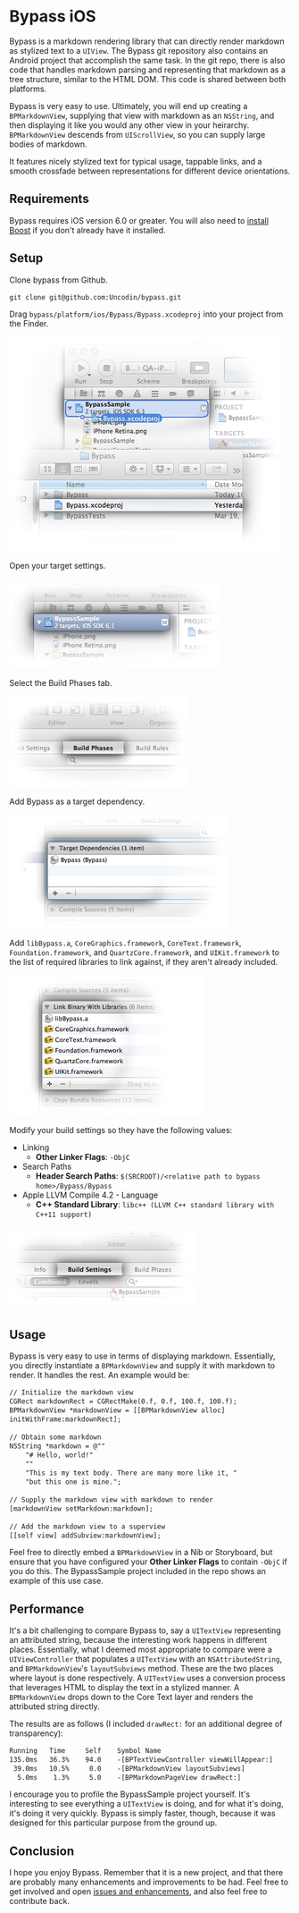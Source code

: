 # Bypass iOS

Bypass is a markdown rendering library that can directly render markdown as
stylized text to a `UIView`. The Bypass git repository also contains an Android
project that accomplish the same task. In the git repo, there is also code that
handles markdown parsing and representing that markdown as a tree structure,
similar to the HTML DOM. This code is shared between both platforms.

Bypass is very easy to use. Ultimately, you will end up creating a
`BPMarkdownView`, supplying that view with markdown as an `NSString`, and then
displaying it like you would any other view in your heirarchy. `BPMarkdownView`
descends from `UIScrollView`, so you can supply large bodies of markdown.

It features nicely stylized text for typical usage, tappable links, and a smooth
crossfade between representations for different device orientations.

## Requirements

Bypass requires iOS version 6.0 or greater. You will also need to
[install Boost](http://www.boost.org/doc/libs/1_53_0/more/getting_started/index.html)
if you don't already have it installed.

## Setup

Clone bypass from Github.

    git clone git@github.com:Uncodin/bypass.git

Drag `bypass/platform/ios/Bypass/Bypass.xcodeproj` into your project from the Finder.

![Drag Bypass.xcodeproj into your project](images/dragXcodeproj.png)

Open your target settings.

![Open your target settings](images/target.png)

Select the Build Phases tab.

![Select the Build Phases tab](images/buildPhases.png)

Add Bypass as a target dependency.

![Add Bypass as a target dependency](images/targetDependency.png)

Add `libBypass.a`, `CoreGraphics.framework`, `CoreText.framework`,
`Foundation.framework`, and `QuartzCore.framework`, and `UIKit.framework` to the
list of required libraries to link against, if they aren't already included.

![Adding libraries the list of libraries to link against](images/linkLibraries.png)

Modify your build settings so they have the following values:

* Linking
  * **Other Linker Flags**: `-ObjC`
* Search Paths
  * **Header Search Paths**: `$(SRCROOT)/<relative path to bypass home>/Bypass/Bypass`
* Apple LLVM Compile 4.2 - Language
  * **C++ Standard Library**: `libc++ (LLVM C++ standard library with C++11 support)`

![Modify your build settings](images/buildSettings.png)

## Usage

Bypass is very easy to use in terms of displaying markdown. Essentially, you
directly instantiate a `BPMarkdownView` and supply it with markdown to render.
It handles the rest. An example would be:

    // Initialize the markdown view
    CGRect markdownRect = CGRectMake(0.f, 0.f, 100.f, 100.f);
    BPMarkdownView *markdownView = [[BPMarkdownView alloc] initWithFrame:markdownRect];

    // Obtain some markdown
    NSString *markdown = @""
    	"# Hello, world!"
    	""
        "This is my text body. There are many more like it, "
        "but this one is mine.";

    // Supply the markdown view with markdown to render
    [markdownView setMarkdown:markdown];

    // Add the markdown view to a superview
    [[self view] addSubview:markdownView];

Feel free to directly embed a `BPMarkdownView` in a Nib or Storyboard, but
ensure that you have configured your **Other Linker Flags** to contain `-ObjC`
if you do this. The BypassSample project included in the repo shows an example
of this use case.

## Performance

It's a bit challenging to compare Bypass to, say a `UITextView` representing an
attributed string, because the
interesting work happens in different places. Essentially, what I deemed most
appropriate to compare were a `UIViewController` that populates a `UITextView`
with an `NSAttributedString`, and `BPMarkdownView`'s `layoutSubviews` method.
These are the two places where layout is done respectively. A `UITextView` uses
a conversion process that leverages HTML to display the text in a stylized
manner. A `BPMarkdownView` drops down to the Core Text layer and renders the
attributed string directly.

The results are as follows (I included `drawRect:` for an additional degree
of transparency):

    Running   Time     Self    Symbol Name
    135.0ms   36.3%    94.0    -[BPTextViewController viewWillAppear:]
     39.0ms   10.5%     0.0    -[BPMarkdownView layoutSubviews]
      5.0ms    1.3%     5.0    -[BPMarkdownPageView drawRect:]

I encourage you to profile the BypassSample project yourself. It's interesting
to see everything a `UITextView` is doing, and for what it's doing, it's doing
it very quickly. Bypass is simply faster, though, because it was designed for
this particular purpose from the ground up.

## Conclusion

I hope you enjoy Bypass. Remember that it is a new project, and that there are
probably many enhancements and improvements to be had. Feel free to get involved
and open [issues and enhancements](https://github.com/Uncodin/bypass/issues),
and also feel free to contribute back.
